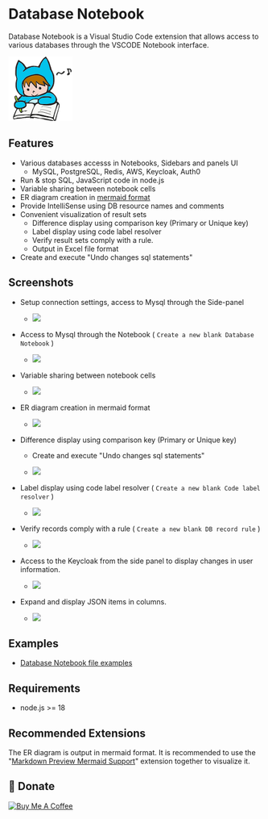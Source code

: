 # Database Notebook

Database Notebook is a Visual Studio Code extension that allows access to various databases through the VSCODE Notebook interface.

![logo](./media/logo128.png)

## Features

- Various databases accesss in Notebooks, Sidebars and panels UI
  - MySQL, PostgreSQL, Redis, AWS, Keycloak, Auth0
- Run & stop SQL, JavaScript code in node.js
- Variable sharing between notebook cells
- ER diagram creation in [mermaid format](https://mermaid.js.org/syntax/entityRelationshipDiagram.html)
- Provide IntelliSense using DB resource names and comments
- Convenient visualization of result sets
  - Difference display using comparison key (Primary or Unique key)
  - Label display using code label resolver
  - Verify result sets comply with a rule.
  - Output in Excel file format
- Create and execute "Undo changes sql statements"

## Screenshots

- Setup connection settings, access to Mysql through the Side-panel

  - ![](https://raw.githubusercontent.com/l-v-yonsama/db-notebook/main/docs/images/01_setup.gif)

- Access to Mysql through the Notebook ( `Create a new blank Database Notebook` )

  - ![](https://raw.githubusercontent.com/l-v-yonsama/db-notebook/main/docs/images/02_notebook.gif)

- Variable sharing between notebook cells

  - ![](https://raw.githubusercontent.com/l-v-yonsama/db-notebook/main/docs/images/03_variable_sharing.gif)

- ER diagram creation in mermaid format

  - ![](https://raw.githubusercontent.com/l-v-yonsama/db-notebook/main/docs/images/04_er_diagram.gif)

- Difference display using comparison key (Primary or Unique key)

  - Create and execute "Undo changes sql statements"

  - ![](https://raw.githubusercontent.com/l-v-yonsama/db-notebook/main/docs/images/05_diff.gif)

- Label display using code label resolver ( `Create a new blank Code label resolver` )

  - ![](https://raw.githubusercontent.com/l-v-yonsama/db-notebook/main/docs/images/06_label_display.gif)

- Verify records comply with a rule ( `Create a new blank DB record rule` )

  - ![](https://raw.githubusercontent.com/l-v-yonsama/db-notebook/main/docs/images/07_record_rule.gif)

- Access to the Keycloak from the side panel to display changes in user information.

  - ![](https://raw.githubusercontent.com/l-v-yonsama/db-notebook/main/docs/images/08_keycloak.gif)

- Expand and display JSON items in columns.

  - ![](https://raw.githubusercontent.com/l-v-yonsama/db-notebook/main/docs/images/09_json_expansion.gif)

## Examples

- [Database Notebook file examples](/docs/examples/databaseNotebook.md)

## Requirements

- node.js >= 18

## Recommended Extensions

The ER diagram is output in mermaid format.
It is recommended to use the "[Markdown Preview Mermaid Support](https://marketplace.visualstudio.com/items?itemName=bierner.markdown-mermaid)" extension together to visualize it.

## 🎁 Donate

<a href="https://www.buymeacoffee.com/lvyoshiokaI">
  <img src="https://cdn.buymeacoffee.com/buttons/default-orange.png" alt="Buy Me A Coffee" height="41" width="174">
</a>
